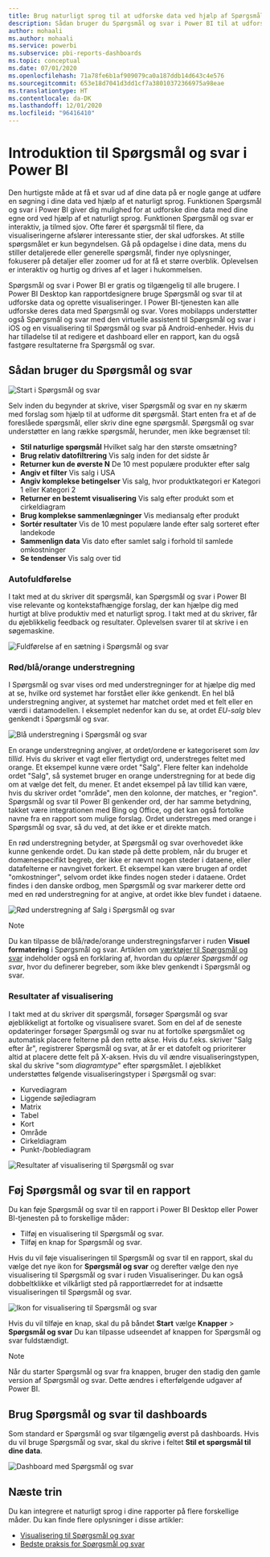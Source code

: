 ```yaml
---
title: Brug naturligt sprog til at udforske data ved hjælp af Spørgsmål og svar i Power BI
description: Sådan bruger du Spørgsmål og svar i Power BI til at udforske dine data og oprette visualiseringer ved hjælp af naturligt sprog til forespørgsler.
author: mohaali
ms.author: mohaali
ms.service: powerbi
ms.subservice: pbi-reports-dashboards
ms.topic: conceptual
ms.date: 07/01/2020
ms.openlocfilehash: 71a78fe6b1af909079ca0a187ddb14d643c4e576
ms.sourcegitcommit: 653e18d7041d3dd1cf7a38010372366975a98eae
ms.translationtype: HT
ms.contentlocale: da-DK
ms.lasthandoff: 12/01/2020
ms.locfileid: "96416410"
---
```

# <a name="intro-to-power-bi-qa"></a>Introduktion til Spørgsmål og svar i Power BI

Den hurtigste måde at få et svar ud af dine data på er nogle gange at udføre en søgning i dine data ved hjælp af et naturligt sprog. Funktionen Spørgsmål og svar i Power BI giver dig mulighed for at udforske dine data med dine egne ord ved hjælp af et naturligt sprog. Funktionen Spørgsmål og svar er interaktiv, ja tilmed sjov. Ofte fører ét spørgsmål til flere, da visualiseringerne afslører interessante stier, der skal udforskes. At stille spørgsmålet er kun begyndelsen. Gå på opdagelse i dine data, mens du stiller detaljerede eller generelle spørgsmål, finder nye oplysninger, fokuserer på detaljer eller zoomer ud for at få et større overblik. Oplevelsen er interaktiv og hurtig og drives af et lager i hukommelsen. 

Spørgsmål og svar i Power BI er gratis og tilgængelig til alle brugere. I Power BI Desktop kan rapportdesignere bruge Spørgsmål og svar til at udforske data og oprette visualiseringer. I Power BI-tjenesten kan alle udforske deres data med Spørgsmål og svar. Vores mobilapps understøtter også Spørgsmål og svar med den virtuelle assistent til Spørgsmål og svar i iOS og en visualisering til Spørgsmål og svar på Android-enheder. Hvis du har tilladelse til at redigere et dashboard eller en rapport, kan du også fastgøre resultaterne fra Spørgsmål og svar.

## <a name="how-to-use-qa"></a>Sådan bruger du Spørgsmål og svar

![Start i Spørgsmål og svar](media/qna-visual.png)

Selv inden du begynder at skrive, viser Spørgsmål og svar en ny skærm med forslag som hjælp til at udforme dit spørgsmål. Start enten fra et af de foreslåede spørgsmål, eller skriv dine egne spørgsmål. Spørgsmål og svar understøtter en lang række spørgsmål, herunder, men ikke begrænset til:

- **Stil naturlige spørgsmål** Hvilket salg har den største omsætning?
- **Brug relativ datofiltrering** Vis salg inden for det sidste år
- **Returner kun de øverste N** De 10 mest populære produkter efter salg
- **Angiv et filter** Vis salg i USA
- **Angiv komplekse betingelser** Vis salg, hvor produktkategori er Kategori 1 eller Kategori 2
- **Returner en bestemt visualisering** Vis salg efter produkt som et cirkeldiagram
- **Brug komplekse sammenlægninger** Vis mediansalg efter produkt
- **Sortér resultater** Vis de 10 mest populære lande efter salg sorteret efter landekode
- **Sammenlign data** Vis dato efter samlet salg i forhold til samlede omkostninger
- **Se tendenser** Vis salg over tid

### <a name="autocomplete"></a>Autofuldførelse

I takt med at du skriver dit spørgsmål, kan Spørgsmål og svar i Power BI vise relevante og kontekstafhængige forslag, der kan hjælpe dig med hurtigt at blive produktiv med et naturligt sprog. I takt med at du skriver, får du øjeblikkelig feedback og resultater. Oplevelsen svarer til at skrive i en søgemaskine.

![Fuldførelse af en sætning i Spørgsmål og svar](media/qna-suggestion-phrase-completion.png)

### <a name="redblueorange-underlines"></a>Rød/blå/orange understregning

I Spørgsmål og svar vises ord med understregninger for at hjælpe dig med at se, hvilke ord systemet har forstået eller ikke genkendt. En hel blå understregning angiver, at systemet har matchet ordet med et felt eller en værdi i datamodellen. I eksemplet nedenfor kan du se, at ordet *EU-salg* blev genkendt i Spørgsmål og svar.

![Blå understregning i Spørgsmål og svar](media/qna-blue-underline.png)

 En orange understregning angiver, at ordet/ordene er kategoriseret som *lav tillid*. Hvis du skriver et vagt eller flertydigt ord, understreges feltet med orange. Et eksempel kunne være ordet "Salg". Flere felter kan indeholde ordet "Salg", så systemet bruger en orange understregning for at bede dig om at vælge det felt, du mener. Et andet eksempel på lav tillid kan være, hvis du skriver ordet "område", men den kolonne, der matches, er "region". Spørgsmål og svar til Power BI genkender ord, der har samme betydning, takket være integrationen med Bing og Office, og det kan også fortolke navne fra en rapport som mulige forslag. Ordet understreges med orange i Spørgsmål og svar, så du ved, at det ikke er et direkte match.

En rød understregning betyder, at Spørgsmål og svar overhovedet ikke kunne genkende ordet. Du kan støde på dette problem, når du bruger et domænespecifikt begreb, der ikke er nævnt nogen steder i dataene, eller datafelterne er navngivet forkert. Et eksempel kan være brugen af ordet "omkostninger", selvom ordet ikke findes nogen steder i dataene. Ordet findes i den danske ordbog, men Spørgsmål og svar markerer dette ord med en rød understregning for at angive, at ordet ikke blev fundet i dataene.

![Rød understregning af Salg i Spørgsmål og svar](media/qna-red-underline-costs.png)

> [!NOTE]
> Du kan tilpasse de blå/røde/orange understregningsfarver i ruden **Visuel formatering** i Spørgsmål og svar. Artiklen om [værktøjer til Spørgsmål og svar](q-and-a-tooling-teach-q-and-a.md) indeholder også en forklaring af, hvordan du *oplærer Spørgsmål og svar*, hvor du definerer begreber, som ikke blev genkendt i Spørgsmål og svar.

### <a name="visualization-results"></a>Resultater af visualisering

I takt med at du skriver dit spørgsmål, forsøger Spørgsmål og svar øjeblikkeligt at fortolke og visualisere svaret. Som en del af de seneste opdateringer forsøger Spørgsmål og svar nu at fortolke spørgsmålet og automatisk placere felterne på den rette akse. Hvis du f.eks. skriver "Salg efter år", registrerer Spørgsmål og svar, at år er et datofelt og prioriterer altid at placere dette felt på X-aksen. Hvis du vil ændre visualiseringstypen, skal du skrive "som *diagramtype*" efter spørgsmålet. I øjeblikket understøttes følgende visualiseringstyper i Spørgsmål og svar:

- Kurvediagram
- Liggende søjlediagram
- Matrix
- Tabel
- Kort
- Område
- Cirkeldiagram
- Punkt-/boblediagram
 
![Resultater af visualisering til Spørgsmål og svar](media/qna-visual-results-date.png)

## <a name="add-qa-to-a-report"></a>Føj Spørgsmål og svar til en rapport

Du kan føje Spørgsmål og svar til en rapport i Power BI Desktop eller Power BI-tjenesten på to forskellige måder:

- Tilføj en visualisering til Spørgsmål og svar.
- Tilføj en knap for Spørgsmål og svar.

Hvis du vil føje visualiseringen til Spørgsmål og svar til en rapport, skal du vælge det nye ikon for **Spørgsmål og svar** og derefter vælge den nye visualisering til Spørgsmål og svar i ruden Visualiseringer. Du kan også dobbeltklikke et vilkårligt sted på rapportlærredet for at indsætte visualiseringen til Spørgsmål og svar.

![Ikon for visualisering til Spørgsmål og svar](media/qna-visual-icon.png)

Hvis du vil tilføje en knap, skal du på båndet **Start** vælge **Knapper** > **Spørgsmål og svar** Du kan tilpasse udseendet af knappen for Spørgsmål og svar fuldstændigt.

> [!NOTE]
> Når du starter Spørgsmål og svar fra knappen, bruger den stadig den gamle version af Spørgsmål og svar. Dette ændres i efterfølgende udgaver af Power BI.

## <a name="use-qa-for-dashboards"></a>Brug Spørgsmål og svar til dashboards

Som standard er Spørgsmål og svar tilgængelig øverst på dashboards. Hvis du vil bruge Spørgsmål og svar, skal du skrive i feltet **Stil et spørgsmål til dine data**.

![Dashboard med Spørgsmål og svar](media/qna-dashboard.png)

## <a name="next-steps"></a>Næste trin

Du kan integrere et naturligt sprog i dine rapporter på flere forskellige måder. Du kan finde flere oplysninger i disse artikler:

* [Visualisering til Spørgsmål og svar](../visuals/power-bi-visualization-q-and-a.md)
* [Bedste praksis for Spørgsmål og svar](q-and-a-best-practices.md)
